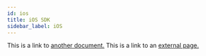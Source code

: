 ```yaml
---
id: ios
title: iOS SDK
sidebar_label: iOS
---
```


This is a link to [another document.](doc3.md) This is a link to an [external page.](http://www.example.com/)